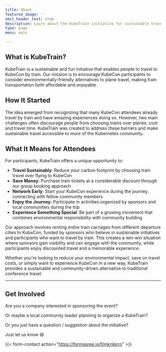 ```yaml
---
title: About
featured_image: ''
omit_header_text: true
description: Learn about the KubeTrain initiative for sustainable travel to KubeCon
type: page
menu: main

---
```


## What is KubeTrain?

KubeTrain is a sustainable and fun initiative that enables people to travel to KubeCon by train. Our mission is to encourage KubeCon participants to consider environmentally-friendly alternatives to plane travel, making train transportation both affordable and enjoyable.

## How It Started

The idea emerged from recognizing that many KubeCon attendees already travel by train and have amazing experiences doing so. However, two main challenges often discourage people from choosing trains over planes: cost and travel time. KubeTrain was created to address these barriers and make sustainable travel accessible to more of the Kubernetes community.

## What It Means for Attendees

For participants, KubeTrain offers a unique opportunity to:

- **Travel Sustainably**: Reduce your carbon footprint by choosing train travel over flying to KubeCon
- **Save Money**: Purchase train tickets at a considerable discount through our group booking approach
- **Network Early**: Start your KubeCon experience during the journey, connecting with fellow community members
- **Enjoy the Journey**: Participate in activities organized by sponsors and local communities during the trip
- **Experience Something Special**: Be part of a growing movement that combines environmental responsibility with community building

Our approach involves renting entire train carriages from different departure cities to KubeCon, funded by sponsors who believe in sustainable initiatives and participants who want to travel by train. This creates a win-win situation where sponsors gain visibility and can engage with the community, while participants enjoy discounted travel and a memorable experience.

Whether you're looking to reduce your environmental impact, save on travel costs, or simply want to experience KubeCon in a new way, KubeTrain provides a sustainable and community-driven alternative to traditional conference travel.

---

## Get Involved

Are you a company interested in sponsoring the event?

Or maybe a local community leader planning to organize a KubeTrain?

Or you just have a question / suggestion about the initiative?

Just let us know 😄

{{< form-contact action="https://formspree.io/f/mknlprrn"  >}}
